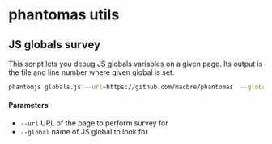 phantomas utils
=========

## JS globals survey

This script lets you debug JS globals variables on a given page. Its output is the file and line number where given global is set.

``` bash
phantomjs globals.js --url=https://github.com/macbre/phantomas  --global=GitHub
```

#### Parameters

* `--url` URL of the page to perform survey for
* `--global` name of JS global to look for
